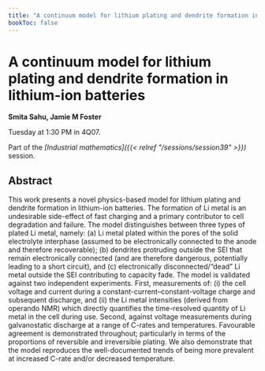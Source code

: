 ```yaml
---
title: "A continuum model for lithium plating and dendrite formation in lithium-ion batteries"
bookToc: false
---
```


# A continuum model for lithium plating and dendrite formation in lithium-ion batteries

**Smita Sahu, Jamie M Foster**

Tuesday at 1:30 PM in 4Q07.

Part of the *[Industrial mathematics]({{< relref "/sessions/session39" >}})* session.

## Abstract

This work presents a novel physics-based model for lithium plating and dendrite formation in lithium-ion batteries. The formation of Li metal is an undesirable side-effect of fast charging and a primary contributor to cell degradation and failure. The model distinguishes between three types of plated Li metal, namely: (a) Li metal plated within the pores of the solid electrolyte interphase (assumed to be electronically connected to the anode and therefore recoverable); (b) dendrites protruding outside the SEI that remain electronically connected (and are therefore dangerous, potentially leading to a short circuit), and (c) electronically disconnected/“dead” Li metal outside the SEI contributing to capacity fade. The model is validated against two independent experiments. First, measurements of: (i) the cell voltage and current during a constant-current–constant-voltage charge and subsequent discharge, and (ii) the Li metal intensities (derived from operando NMR) which directly quantifies the time-resolved quantity of Li metal in the cell during use. Second, against voltage measurements during galvanostatic discharge at a range of C-rates and temperatures. Favourable agreement is demonstrated throughout; particularly in terms of the proportions of reversible and irreversible plating. We also demonstrate that the model reproduces the well-documented trends of being more prevalent at increased C-rate and/or decreased temperature.


